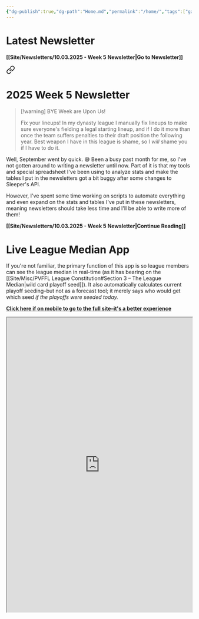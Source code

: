 ```yaml
---
{"dg-publish":true,"dg-path":"Home.md","permalink":"/home/","tags":["gardenEntry"]}
---
```


# Latest Newsletter

**[[Site/Newsletters/10.03.2025 - Week 5 Newsletter\|Go to Newsletter]]**

<div class="transclusion internal-embed is-loaded"><a class="markdown-embed-link" href="/newsletters/10-03-2025-week-5-newsletter/#2025-week-5-newsletter" aria-label="Open link"><svg xmlns="http://www.w3.org/2000/svg" width="24" height="24" viewBox="0 0 24 24" fill="none" stroke="currentColor" stroke-width="2" stroke-linecap="round" stroke-linejoin="round" class="svg-icon lucide-link"><path d="M10 13a5 5 0 0 0 7.54.54l3-3a5 5 0 0 0-7.07-7.07l-1.72 1.71"></path><path d="M14 11a5 5 0 0 0-7.54-.54l-3 3a5 5 0 0 0 7.07 7.07l1.71-1.71"></path></svg></a><div class="markdown-embed">



# 2025 Week 5 Newsletter

> [!warning] BYE Week are Upon Us!
> 
> Fix your lineups! In my dynasty league I manually fix lineups to make sure everyone's fielding a legal starting lineup, and if I do it more than once the team suffers penalties to their draft position the following year. Best weapon I have in this league is shame, so I *will* shame you if I have to do it.

Well, September went by quick. 😅 Been a busy past month for me, so I've not gotten around to writing a newsletter until now. Part of it is that my tools and special spreadsheet I've been using to analyze stats and make the tables I put in the newsletters got a bit buggy after some changes to Sleeper's API.

However, I've spent some time working on scripts to automate everything and even expand on the stats and tables I've put in these newsletters, meaning newsletters should take less time and I'll be able to write more of them!

</div></div>

**[[Site/Newsletters/10.03.2025 - Week 5 Newsletter\|Continue Reading]]**
# Live League Median App

If you're not familiar, the primary function of this app is so league members can see the league median in real-time (as it has bearing on the [[Site/Misc/PVFFL League Constitution#Section 3 – The League Median\|wild card playoff seed]]). It also automatically calculates current playoff seeding–but not as a forecast tool; it merely says who would get which seed *if the playoffs were seeded today.*

**[Click here if on mobile to go to the full site–it's a better experience](https://app.pvffl.com)**
<iframe src="https://app.pvffl.com/" style="width: 100%; height:800px" />